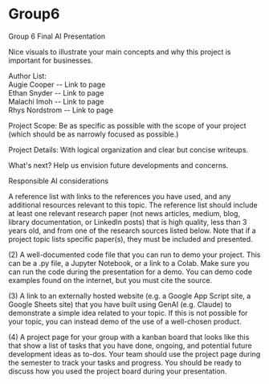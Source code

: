 # Group6
Group 6 Final AI Presentation  


Nice visuals to illustrate your main concepts and why this project is important for businesses.

Author List:   
Augie Cooper  -- Link to page  
Ethan Snyder  -- Link to page  
Malachi Imoh  -- Link to page  
Rhys Nordstrom  -- Link to page

Project Scope: Be as specific as possible with the scope of your project (which should be as narrowly focused as possible.)

Project Details: With logical organization and clear but concise writeups.

What's next? Help us envision future developments and concerns.

Responsible AI considerations

A reference list with links to the references you have used, and any additional resources relevant to this topic. The reference list should include at least one relevant research paper (not news articles, medium, blog, library documentation, or LinkedIn posts) that is high quality, less than 3 years old, and from one of the research sources listed below. Note that if a project topic lists specific paper(s), they must be included and presented.


(2) A well-documented code file that you can run to demo your project. This can be a .py file, a Jupyter Notebook, or a link to a Colab. Make sure you can run the code during the presentation for a demo. You can demo code examples found on the internet, but you must cite the source.


(3) A link to an externally hosted website (e.g. a Google App Script site, a Google Sheets site) that you have built using GenAI (e.g. Claude) to demonstrate a simple idea related to your topic. If this is not possible for your topic, you can instead demo of the use of a well-chosen product.


(4) A project page for your group with a kanban board that looks like this that show a list of tasks that you have done, ongoing, and potential future development ideas as to-dos. Your team should use the project page during the semester to track your tasks and progress. You should be ready to discuss how you used the project board during your presentation.
